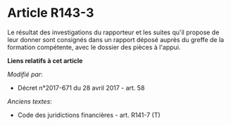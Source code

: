 # Article R143-3

Le résultat des investigations du rapporteur et les suites qu'il propose de leur donner sont consignés dans un rapport déposé
auprès du greffe de la formation compétente, avec le dossier des pièces à l'appui.

**Liens relatifs à cet article**

_Modifié par_:

  - Décret n°2017-671 du 28 avril 2017 - art. 58

_Anciens textes_:

  - Code des juridictions financières - art. R141-7 (T)
